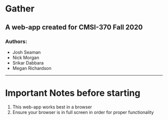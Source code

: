 # Gather
## A web-app created for CMSI-370 Fall 2020

### Authors:
- Josh Seaman
- Nick Morgan
- Srikar Dabbara
- Megan Richardson

---

# Important Notes before starting
1. This web-app works best in a browser
2. Ensure your browser is in full screen in order for proper functionality

